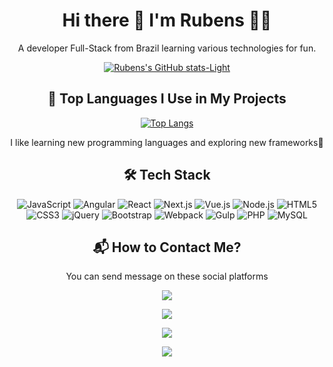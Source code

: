<div align= "center">

<h1>Hi there 👋 I'm Rubens 👨‍💻</h1>
<p>A developer Full-Stack from Brazil learning various technologies for fun.</p>

[![Rubens's GitHub stats-Light](https://github-readme-stats.vercel.app/api?username=rubensgolfett&show_icons=true&theme=light-mode-only)](https://github.com/rubensgolfett/)

<h2>📌 Top Languages I Use in My Projects</h2>

[![Top Langs](https://github-readme-stats.vercel.app/api/top-langs/?username=rubensgolfett)](https://github.com/rubensgolfett/)

<p>I like learning new programming languages and exploring new frameworks🔎</p>

<h2>🛠️ Tech Stack</h2>

![JavaScript](https://img.shields.io/badge/JavaScript-F7DF1E?style=for-the-badge&logo=javascript&logoColor=black)
![Angular](https://img.shields.io/badge/Angular-DD0031?style=for-the-badge&logo=angular&logoColor=white)
![React](https://img.shields.io/badge/React-20232A?style=for-the-badge&logo=react&logoColor=61DAFB)
![Next.js](https://img.shields.io/badge/Next.js-000000?style=for-the-badge&logo=nextdotjs&logoColor=white)
![Vue.js](https://img.shields.io/badge/Vue.js-35495E?style=for-the-badge&logo=vuedotjs&logoColor=4FC08D)
![Node.js](https://img.shields.io/badge/Node.js-339933?style=for-the-badge&logo=nodedotjs&logoColor=white)
![HTML5](https://img.shields.io/badge/HTML5-E34F26?style=for-the-badge&logo=html5&logoColor=white)
![CSS3](https://img.shields.io/badge/CSS3-1572B6?style=for-the-badge&logo=css3&logoColor=white)
![jQuery](https://img.shields.io/badge/jQuery-0769AD?style=for-the-badge&logo=jquery&logoColor=white)
![Bootstrap](https://img.shields.io/badge/Bootstrap-7952B3?style=for-the-badge&logo=bootstrap&logoColor=white)
![Webpack](https://img.shields.io/badge/Webpack-8DD6F9?style=for-the-badge&logo=webpack&logoColor=black)
![Gulp](https://img.shields.io/badge/Gulp-CF4647?style=for-the-badge&logo=gulp&logoColor=white)
![PHP](https://img.shields.io/badge/PHP-4479A1?style=for-the-badge&logo=php&logoColor=white)
![MySQL](https://img.shields.io/badge/MySQL-4479A1?style=for-the-badge&logo=mysql&logoColor=white)

<h2>📬 How to Contact Me?</h2>
<p>You can send message on these social platforms</p>

  <a href="https://api.whatsapp.com/send?phone=54999763912&text=Hello Rubens" target="_blank"><img src="https://img.shields.io/badge/-Whatsapp-%D148365?style=for-the-badge&logo=Whatsapp&logoColor=white" target="_blank"></a>

  <a href="https://www.linkedin.com/in/rubens-golfett/?locale=en_US" target="_blank"><img src="https://img.shields.io/badge/-LinkedIn-%230077B5?style=for-the-badge&logo=linkedin&logoColor=white" target="_blank"></a>

  <a href = "mailto:contatorubens000@gmail.com"><img src="https://img.shields.io/badge/Gmail-D14836?style=for-the-badge&logo=gmail&logoColor=white"></a>

  <a href="https://www.instagram.com/rubens.golfet/" target="_blank"><img src="https://img.shields.io/badge/-Instagram-%23E4405F?style=for-the-badge&logo=instagram&logoColor=white" target="_blank"></a>

</div>

